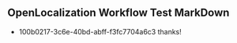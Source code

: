 ## OpenLocalization Workflow Test MarkDown
* 100b0217-3c6e-40bd-abff-f3fc7704a6c3 thanks!

<!--HONumber=Aug16_HO1-->


